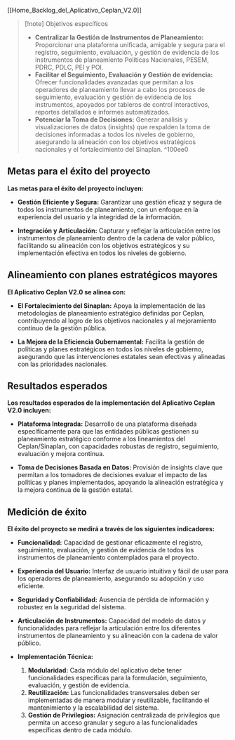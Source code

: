 [[Home_Backlog_del_Aplicativo_Ceplan_V2.0]]

> [!note] Objetivos específicos
> - **Centralizar la Gestión de Instrumentos de Planeamiento:** Proporcionar una plataforma unificada, amigable y segura para el registro, seguimiento, evaluación, y gestión de evidencia de los instrumentos de planeamiento Políticas Nacionales, PESEM, PDRC, PDLC, PEI y POI. 
> -   **Facilitar el Seguimiento, Evaluación y Gestión de evidencia:** Ofrecer funcionalidades avanzadas que permitan a los operadores de planeamiento llevar a cabo los procesos de seguimiento, evaluación y gestión de evidencia de los instrumentos, apoyados por tableros de control interactivos, reportes detallados e informes automatizados.
> -   **Potenciar la Toma de Decisiones:** Generar análisis y visualizaciones de datos (insights) que respalden la toma de decisiones informadas a todos los niveles de gobierno, asegurando la alineación con los objetivos estratégicos nacionales y el fortalecimiento del Sinaplan. ^100ee0

## Metas para el éxito del proyecto

**Las metas para el éxito del proyecto incluyen:**

- **Gestión Eficiente y Segura:** Garantizar una gestión eficaz y segura de todos los instrumentos de planeamiento, con un enfoque en la experiencia del usuario y la integridad de la información.
    
- **Integración y Articulación:** Capturar y reflejar la articulación entre los instrumentos de planeamiento dentro de la cadena de valor público, facilitando su alineación con los objetivos estratégicos y su implementación efectiva en todos los niveles de gobierno.



## Alineamiento con planes estratégicos mayores

**El Aplicativo Ceplan V2.0 se alinea con:**

- **El Fortalecimiento del Sinaplan:** Apoya la implementación de las metodologías de planeamiento estratégico definidas por Ceplan, contribuyendo al logro de los objetivos nacionales y al mejoramiento continuo de la gestión pública.
    
- **La Mejora de la Eficiencia Gubernamental:** Facilita la gestión de políticas y planes estratégicos en todos los niveles de gobierno, asegurando que las intervenciones estatales sean efectivas y alineadas con las prioridades nacionales.



## Resultados esperados

**Los resultados esperados de la implementación del Aplicativo Ceplan V2.0 incluyen:**

- **Plataforma Integrada:** Desarrollo de una plataforma diseñada específicamente para que las entidades públicas gestionen su planeamiento estratégico conforme a los lineamientos del Ceplan/Sinaplan, con capacidades robustas de registro, seguimiento, evaluación y mejora continua.
    
- **Toma de Decisiones Basada en Datos:** Provisión de insights clave que permitan a los tomadores de decisiones evaluar el impacto de las políticas y planes implementados, apoyando la alineación estratégica y la mejora continua de la gestión estatal.



## Medición de éxito

**El éxito del proyecto se medirá a través de los siguientes indicadores:**
- **Funcionalidad:** Capacidad de gestionar eficazmente el registro, seguimiento, evaluación, y gestión de evidencia de todos los instrumentos de planeamiento contemplados para el proyecto.
    
- **Experiencia del Usuario:** Interfaz de usuario intuitiva y fácil de usar para los operadores de planeamiento, asegurando su adopción y uso eficiente.
    
- **Seguridad y Confiabilidad:** Ausencia de pérdida de información y robustez en la seguridad del sistema.
    
- **Articulación de Instrumentos:** Capacidad del modelo de datos y funcionalidades para reflejar la articulación entre los diferentes instrumentos de planeamiento y su alineación con la cadena de valor público.
    
-   **Implementación Técnica:**
    
    1. **Modularidad:** Cada módulo del aplicativo debe tener funcionalidades específicas para la formulación, seguimiento, evaluación, y gestión de evidencia.
    2. **Reutilización:** Las funcionalidades transversales deben ser implementadas de manera modular y reutilizable, facilitando el mantenimiento y la escalabilidad del sistema.
    3. **Gestión de Privilegios:** Asignación centralizada de privilegios que permita un acceso granular y seguro a las funcionalidades específicas dentro de cada módulo.

